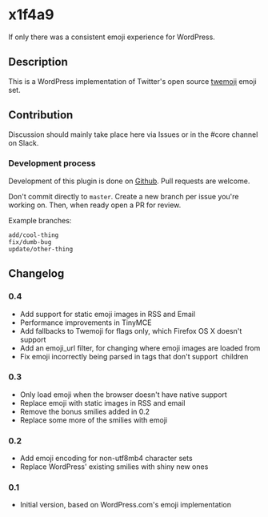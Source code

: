 x1f4a9
======

If only there was a consistent emoji experience for WordPress.

## Description

This is a WordPress implementation of Twitter's open source [twemoji](https://github.com/twitter/twemoji) emoji set.

## Contribution

Discussion should mainly take place here via Issues or in the #core channel on Slack.

### Development process

Development of this plugin is done on [Github](https://github.com/pento/x1f4a9). Pull requests are welcome.

Don't commit directly to `master`. Create a new branch per issue you're working on. Then, when ready open a PR for review.

Example branches:
```
add/cool-thing
fix/dumb-bug
update/other-thing
```

## Changelog

### 0.4

* Add support for static emoji images in RSS and Email
* Performance improvements in TinyMCE
* Add fallbacks to Twemoji for flags only, which Firefox OS X doesn't support
* Add an emoji_url filter, for changing where emoji images are loaded from
* Fix emoji incorrectly being parsed in tags that don't support <img> children

### 0.3

* Only load emoji when the browser doesn't have native support
* Replace emoji with static images in RSS and email
* Remove the bonus smilies added in 0.2
* Replace some more of the smilies with emoji

### 0.2

* Add emoji encoding for non-utf8mb4 character sets
* Replace WordPress' existing smilies with shiny new ones

### 0.1

* Initial version, based on WordPress.com's emoji implementation